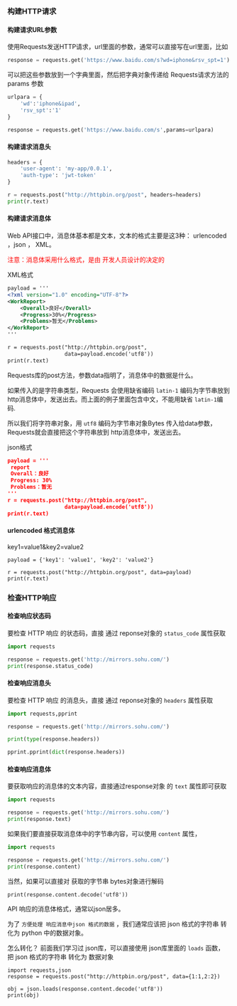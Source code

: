 ### 构建HTTP请求

#### 构建请求URL参数

使用Requests发送HTTP请求，url里面的参数，通常可以直接写在url里面，比如

```  python
response = requests.get('https://www.baidu.com/s?wd=iphone&rsv_spt=1')
```

可以把这些参数放到一个字典里面，然后把字典对象传递给 Requests请求方法的 params 参数

``` python
urlpara = {
    'wd':'iphone&ipad',
    'rsv_spt':'1'
}

response = requests.get('https://www.baidu.com/s',params=urlpara)
```

#### 构建请求消息头

```python
headers = {
    'user-agent': 'my-app/0.0.1', 
    'auth-type': 'jwt-token'
}

r = requests.post("http://httpbin.org/post", headers=headers)
print(r.text)
```

#### 构建请求消息体

Web API接口中，消息体基本都是文本，文本的格式主要是这3种： urlencoded ，json ， XML。

<font color='red'>注意：消息体采用什么格式，是由 开发人员设计的决定的</font>

XML格式

```XML
payload = '''
<?xml version="1.0" encoding="UTF-8"?>
<WorkReport>
    <Overall>良好</Overall>
    <Progress>30%</Progress>
    <Problems>暂无</Problems>
</WorkReport>
'''

r = requests.post("http://httpbin.org/post",
                  data=payload.encode('utf8'))
print(r.text)
```

Requests库的post方法，参数data指明了，消息体中的数据是什么。

如果传入的是字符串类型，Requests 会使用缺省编码 `latin-1` 编码为字节串放到http消息体中，发送出去。而上面的例子里面包含中文，不能用缺省 `latin-1`编码.

所以我们将字符串对象，用 `utf8` 编码为字节串对象Bytes 传入给data参数，Requests就会直接把这个字符串放到 http消息体中，发送出去。

json格式

```json
payload = '''
 report 
 Overall：良好 
 Progress: 30% 
 Problems：暂无
'''
r = requests.post("http://httpbin.org/post", 
                  data=payload.encode('utf8'))
print(r.text)
```

#### urlencoded 格式消息体

key1=value1&key2=value2

```
payload = {'key1': 'value1', 'key2': 'value2'}

r = requests.post("http://httpbin.org/post", data=payload)
print(r.text)
```

### 检查HTTP响应

#### 检查响应状态码

要检查 HTTP 响应 的状态码，直接 通过 reponse对象的 `status_code` 属性获取

```python
import requests

response = requests.get('http://mirrors.sohu.com/')
print(response.status_code)
```

#### 检查响应消息头

要检查 HTTP 响应 的消息头，直接 通过 reponse对象的 `headers` 属性获取

```python
import requests,pprint

response = requests.get('http://mirrors.sohu.com/')

print(type(response.headers))

pprint.pprint(dict(response.headers))
```

#### 检查响应消息体

要获取响应的消息体的文本内容，直接通过response对象 的 `text` 属性即可获取

```python
import requests

response = requests.get('http://mirrors.sohu.com/')
print(response.text)
```

如果我们要直接获取消息体中的字节串内容，可以使用 `content` 属性，

```python
import requests

response = requests.get('http://mirrors.sohu.com/')
print(response.content)
```

当然，如果可以直接对 获取的字节串 bytes对象进行解码

```
print(response.content.decode('utf8'))
```

API 响应的消息体格式，通常以json居多。

为了 `方便处理 响应消息中json 格式的数据` ，我们通常应该把 json 格式的字符串 转化为 python 中的数据对象。

怎么转化？ 前面我们学习过 json库，可以直接使用 json库里面的 `loads` 函数， 把 json 格式的字符串 转化为 数据对象

```
import requests,json
response = requests.post("http://httpbin.org/post", data={1:1,2:2})

obj = json.loads(response.content.decode('utf8'))
print(obj)
```

